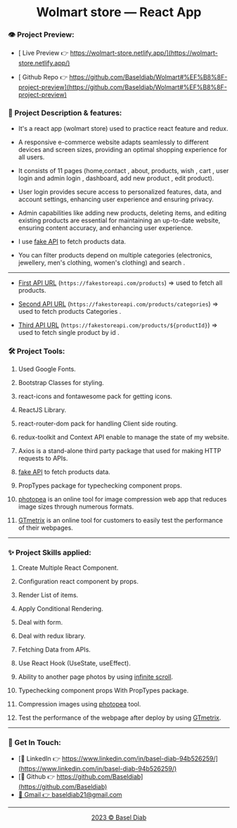<h1 align="center" >Wolmart store &mdash; React App</h1>

### 👁️ Project Preview:

- [ Live Preview 👉 https://wolmart-store.netlify.app/](https://wolmart-store.netlify.app/)

- [ Github Repo 👉 https://github.com/Baseldiab/Wolmart#%EF%B8%8F-project-preview](https://github.com/Baseldiab/Wolmart#%EF%B8%8F-project-preview)

### 📝 Project Description & features:

- It's a react app (wolmart store) used to practice react feature and redux.
  
- A responsive e-commerce website adapts seamlessly to different devices and screen sizes, providing an optimal shopping experience for all users.

- It consists of 11 pages (home,contact , about, products, wish , cart , user login and admin login , dashboard, add new product , edit product).

- User login provides secure access to personalized features, data, and account settings, enhancing user experience and ensuring privacy.

- Admin capabilities like adding new products, deleting items, and editing existing products are essential for maintaining an up-to-date website, ensuring content accuracy, and enhancing user experience.

- I use [fake API](https://fakestoreapi.com/docs) to fetch products data.

- You can filter products depend on multiple categories (electronics, jewellery, men's clothing, women's clothing) and search .

---

- [First API URL](`https://fakestoreapi.com/products`) (`https://fakestoreapi.com/products`) => used to fetch all products.

- [Second API URL](`https://fakestoreapi.com/products/categories`) (`https://fakestoreapi.com/products/categories`)
  => used to fetch products Categories .

- [Third API URL](`https://fakestoreapi.com/products/${productId}`) (`https://fakestoreapi.com/products/${productId}`)
  => used to fetch single product by id .

### 🛠️ Project Tools:

1. Used Google Fonts.

1. Bootstrap Classes for styling.

1. react-icons and fontawesome pack for getting icons.

1. ReactJS Library.

1. react-router-dom pack for handling Client side routing.

1. redux-toolkit and Context API enable to manage the state of my website.

1. Axios is a stand-alone third party package that used for making HTTP requests to APIs.

1. [fake API](https://fakestoreapi.com/docs) to fetch products data.

1. PropTypes package for typechecking component props.

1. [photopea](https://www.photopea.com/) is an online tool for image compression web app that reduces image sizes through numerous formats.

1. [GTmetrix](https://gtmetrix.com/) is an online tool for customers to easily test the performance of their webpages.

---

### :sparkles: Project Skills applied:

1. Create Multiple React Component.

1. Configuration react component by props.

1. Render List of items.

1. Apply Conditional Rendering.

1. Deal with form.

1. Deal with redux library.

1. Fetching Data from APIs.

1. Use React Hook (UseState, useEffect).

1. Ability to another page photos by using [infinite scroll](https://blog.saeloun.com/2022/07/08/react-custom-infinite-scroll-with-pagination.html).

1. Typechecking component props With PropTypes package.

1. Compression images using [photopea](https://www.photopea.com/) tool.

1. Test the performance of the webpage after deploy by using [GTmetrix](https://gtmetrix.com/).

---

### 👋 Get In Touch:

- [👔 LinkedIn 👉 https://www.linkedin.com/in/basel-diab-94b526259/](https://www.linkedin.com/in/basel-diab-94b526259/)
- [🌟 Github 👉 https://github.com/Baseldiab](https://github.com/Baseldiab)
- [📧 Gmail 👉 baseldiab21@gmail.com](mailto:baseldiab21@gmail.com)

---

<div align="center">
<a target="_blank" href="https://github.com/Baseldiab">
<p style="margin-bottom:0"> 2023 &copy; Basel Diab </p>
</a>
</div>
